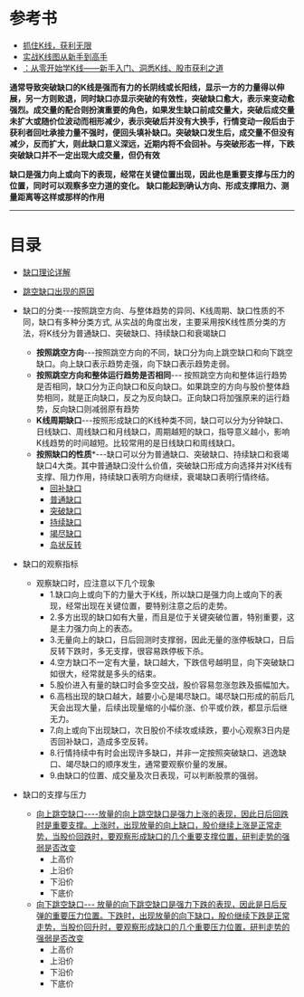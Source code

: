 # 参考书
* [抓住K线，获利无限](https://weread.qq.com/web/reader/39e32730813ab77b3g013a02kc81322c012c81e728d9d180)
* [实战K线图从新手到高手](https://weread.qq.com/web/reader/2ab3205071e429072ab8770kc81322c012c81e728d9d180)
* [：从零开始学K线——新手入门、洞悉K线、股市获利之道](https://weread.qq.com/web/reader/2a1327405933b42a14af962kc81322c012c81e728d9d180)

**通常导致突破缺口的K线是强而有力的长阴线或长阳线，显示一方的力量得以伸展，另一方则败退，同时缺口亦显示突破的有效性，突破缺口愈大，表示来变动愈强烈。成交量的配合则扮演重要的角色，如果发生缺口前成交量大，突破后成交量未扩大或随价位波动而相形减少，表示突破后并没有大换手，行情变动一段后由于获利者回吐承接力量不强时，便回头填补缺口。突破缺口发生后，成交量不但没有减少，反而扩大，则此缺口意义深远，近期内将不会回补。与突破形态一样，下跌突破缺口并不一定出现大成交量，但仍有效**  

**缺口是强力向上或向下的表现，经常在关键位置出现，因此也是重要支撑与压力的位置，同时可以观察多空力道的变化。**
**缺口能起到确认方向、形成支撑阻力、测量距离等这样或那样的作用**
****



# 目录
  * [缺口理论详解](https://weread.qq.com/web/reader/2a1327405933b42a14af962k0723244023c072b030ba601)
  * [跳空缺口出现的原因](https://weread.qq.com/web/reader/39e32730813ab77b3g013a02kd3d322001ad3d9446802347)
  * 缺口的分类---按照跳空方向、与整体趋势的异同、K线周期、缺口性质的不同，缺口有多种分类方式, 从实战的角度出发，主要采用按K线性质分类的方法，将K线分为普通缺口、突破缺口、持续缺口和衰竭缺口
    * **按照跳空方向**---按照跳空方向的不同，缺口分为向上跳空缺口和向下跳空缺口。向上缺口表示趋势走强，向下缺口表示趋势走弱。
    * **按照跳空方向和整体运行趋势是否相同**--- 按照跳空方向和整体运行趋势是否相同，缺口分为正向缺口和反向缺口。如果跳空的方向与股价整体趋势相同，就是正向缺口，反之为反向缺口。正向缺口将加强原来的运行趋势，反向缺口则减弱原有趋势
    * **K线周期缺口**---按照形成缺口的K线种类不同，缺口可以分为分钟缺口、日线缺口、周线缺口和月线缺口，周期越短的缺口，指导意义越小，影响K线趋势的时间越短。比较常用的是日线缺口和周线缺口。
    * **按照缺口的性质***---缺口可以分为普通缺口、突破缺口、持续缺口和衰竭缺口4大类。其中普通缺口没什么价值，突破缺口形成方向选择并对K线有支撑、阻力作用，持续缺口表明方向继续，衰竭缺口表明行情终结。   
      * [回补缺口](https://github.com/stevenli91748/Stock-Knowledge/blob/master/%E6%8A%80%E6%9C%AF%E5%88%86%E6%9E%90/K%E7%BA%BF%E5%9B%BE/%E7%BC%BA%E5%8F%A3%E5%88%86%E6%9E%90/%E5%9B%9E%E8%A1%A5%E7%BC%BA%E5%8F%A3/%E5%9B%9E%E8%A1%A5%E7%BC%BA%E5%8F%A3.md)
      * [普通缺口](https://github.com/stevenli91748/Stock-Knowledge/blob/master/%E6%8A%80%E6%9C%AF%E5%88%86%E6%9E%90/K%E7%BA%BF%E5%9B%BE/%E7%BC%BA%E5%8F%A3%E5%88%86%E6%9E%90/%E8%B7%B3%E7%A9%BA%E7%BC%BA%E5%8F%A3/%E8%B7%B3%E7%A9%BA%E7%BC%BA%E5%8F%A3.md)
      * [突破缺口](https://github.com/stevenli91748/Stock-Knowledge/blob/master/%E6%8A%80%E6%9C%AF%E5%88%86%E6%9E%90/K%E7%BA%BF%E5%9B%BE/%E7%BC%BA%E5%8F%A3%E5%88%86%E6%9E%90/%E7%AA%81%E7%A0%B4%E7%BC%BA%E5%8F%A3/%E7%AA%81%E7%A0%B4%E7%BC%BA%E5%8F%A3.md)
      * [持续缺口](https://github.com/stevenli91748/Stock-Knowledge/blob/master/%E6%8A%80%E6%9C%AF%E5%88%86%E6%9E%90/K%E7%BA%BF%E5%9B%BE/%E7%BC%BA%E5%8F%A3%E5%88%86%E6%9E%90/%E6%8C%81%E7%BB%AD%E7%BC%BA%E5%8F%A3/%E6%8C%81%E7%BB%AD%E7%BC%BA%E5%8F%A3.md)
      * [竭尽缺口](https://github.com/stevenli91748/Stock-Knowledge/blob/master/%E6%8A%80%E6%9C%AF%E5%88%86%E6%9E%90/K%E7%BA%BF%E5%9B%BE/%E7%BC%BA%E5%8F%A3%E5%88%86%E6%9E%90/%E7%AB%AD%E5%B0%BD%E7%BC%BA%E5%8F%A3/%E7%AB%AD%E5%B0%BD%E7%BC%BA%E5%8F%A3.md)
      * [岛状反转](https://github.com/stevenli91748/Stock-Knowledge/blob/master/%E6%8A%80%E6%9C%AF%E5%88%86%E6%9E%90/K%E7%BA%BF%E5%9B%BE/%E7%BC%BA%E5%8F%A3%E5%88%86%E6%9E%90/%E5%B2%9B%E7%8A%B6%E5%8F%8D%E8%BD%AC/%E5%B2%9B%E7%8A%B6%E5%8F%8D%E8%BD%AC.md)
   * 缺口的观察指标
     * 观察缺口时，应注意以下几个现象
       * 1.缺口向上或向下的力量大于K线，所以缺口是强力向上或向下的表现，经常出现在关键位置，要特别注意之后的走势。
       * 2.多方出现的缺口如有大量，而且是位于关键突破位置，特别重要，这是主力强力向上的表态。
       * 3.无量向上的缺口，日后回测时支撑弱，因此无量的涨停板缺口，日后反转下跌时，多无支撑，很容易跌停板下杀。
       * 4.空方缺口不一定有大量，缺口越大，下跌信号越明显，向下突破缺口如很大，经常就是多头的结束。
       * 5.股价进入有量的缺口时会多空交战，股价容易忽涨忽跌及振幅加大。
       * 6.高档出现的缺口越大，越要小心是竭尽缺口。竭尽缺口形成的前后几天会出现大量，后续出现量缩的小幅价涨、价平或价跌，都显示后继无力。
       * 7.向上或向下出现缺口，次日股价不续攻或续跌，要小心观察3日内是否回补缺口，造成多空反转。
       * 8.行情持续中有时会出现许多缺口，并非一定按照突破缺口、逃逸缺口、竭尽缺口的顺序发生，通常要观察价量的发展。
       * 9.由缺口的位置、成交量及次日表现，可以判断股票的强弱。
   
   * 缺口的支撑与压力
     * [向上跳空缺口----放量的向上跳空缺口是强力上涨的表现，因此日后回跌时是重要支撑。上涨时，出现放量的向上缺口，股价继续上涨是正常走势，当股价回跌时，要观察形成缺口的几个重要支撑位置，研判走势的强弱是否改变](https://weread.qq.com/web/reader/39e32730813ab77b3g013a02)
       * 上高价
       * 上沿价
       * 下沿价
       * 下底价 
     * [向下跳空缺口--- 放量的向下跳空缺口是强力下跌的表现，因此是日后反弹的重要压力位置。下跌时，出现放量的向下缺口，股价继续下跌是正常走势，当股价回升时，要观察形成缺口的几个重要压力位置，研判走势的强弱是否改变](https://weread.qq.com/web/reader/39e32730813ab77b3g013a02)     
       * 上高价
       * 上沿价
       * 下沿价
       * 下底价 
